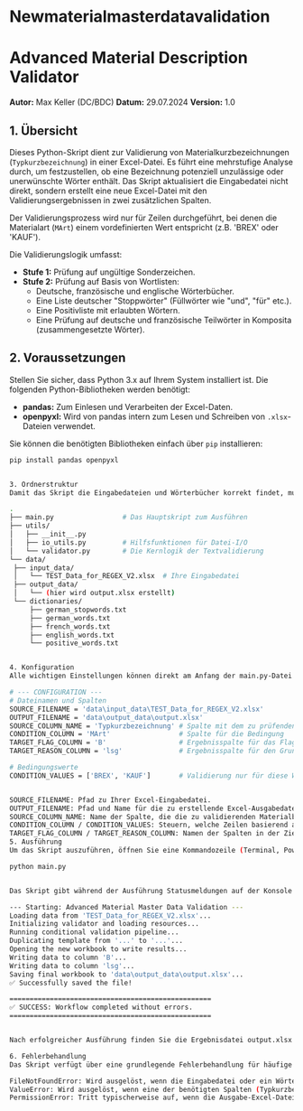 # Newmaterialmasterdatavalidation
# Advanced Material Description Validator

**Autor:** Max Keller (DC/BDC)
**Datum:** 29.07.2024
**Version:** 1.0

## 1. Übersicht

Dieses Python-Skript dient zur Validierung von Materialkurzbezeichnungen (`Typkurzbezeichnung`) in einer Excel-Datei. Es führt eine mehrstufige Analyse durch, um festzustellen, ob eine Bezeichnung potenziell unzulässige oder unerwünschte Wörter enthält. Das Skript aktualisiert die Eingabedatei nicht direkt, sondern erstellt eine neue Excel-Datei mit den Validierungsergebnissen in zwei zusätzlichen Spalten.

Der Validierungsprozess wird nur für Zeilen durchgeführt, bei denen die Materialart (`MArt`) einem vordefinierten Wert entspricht (z.B. 'BREX' oder 'KAUF').

Die Validierungslogik umfasst:
- **Stufe 1:** Prüfung auf ungültige Sonderzeichen.
- **Stufe 2:** Prüfung auf Basis von Wortlisten:
    - Deutsche, französische und englische Wörterbücher.
    - Eine Liste deutscher "Stoppwörter" (Füllwörter wie "und", "für" etc.).
    - Eine Positivliste mit erlaubten Wörtern.
    - Eine Prüfung auf deutsche und französische Teilwörter in Komposita (zusammengesetzte Wörter).

## 2. Voraussetzungen

Stellen Sie sicher, dass Python 3.x auf Ihrem System installiert ist. Die folgenden Python-Bibliotheken werden benötigt:

- **pandas:** Zum Einlesen und Verarbeiten der Excel-Daten.
- **openpyxl:** Wird von pandas intern zum Lesen und Schreiben von `.xlsx`-Dateien verwendet.

Sie können die benötigten Bibliotheken einfach über `pip` installieren:
```bash
pip install pandas openpyxl


3. Ordnerstruktur
Damit das Skript die Eingabedateien und Wörterbücher korrekt findet, muss die folgende Ordnerstruktur eingehalten werden:

.
├── main.py                 # Das Hauptskript zum Ausführen
├── utils/
│   ├── __init__.py
│   ├── io_utils.py         # Hilfsfunktionen für Datei-I/O
│   └── validator.py        # Die Kernlogik der Textvalidierung
└── data/
 ├── input_data/
 │   └── TEST_Data_for_REGEX_V2.xlsx  # Ihre Eingabedatei
 ├── output_data/
 │   └── (hier wird output.xlsx erstellt)
 └── dictionaries/
     ├── german_stopwords.txt
     ├── german_words.txt
     ├── french_words.txt
     ├── english_words.txt
     └── positive_words.txt


4. Konfiguration
Alle wichtigen Einstellungen können direkt am Anfang der main.py-Datei angepasst werden.

# --- CONFIGURATION ---
# Dateinamen und Spalten
SOURCE_FILENAME = 'data\input_data\TEST_Data_for_REGEX_V2.xlsx'
OUTPUT_FILENAME = 'data\output_data\output.xlsx'
SOURCE_COLUMN_NAME = 'Typkurzbezeichnung' # Spalte mit dem zu prüfenden Text
CONDITION_COLUMN = 'MArt'                 # Spalte für die Bedingung
TARGET_FLAG_COLUMN = 'B'                  # Ergebnisspalte für das Flag (1/"")
TARGET_REASON_COLUMN = 'lsg'              # Ergebnisspalte für den Grund

# Bedingungswerte
CONDITION_VALUES = ['BREX', 'KAUF']       # Validierung nur für diese Werte in 'MArt'


SOURCE_FILENAME: Pfad zu Ihrer Excel-Eingabedatei.
OUTPUT_FILENAME: Pfad und Name für die zu erstellende Excel-Ausgabedatei.
SOURCE_COLUMN_NAME: Name der Spalte, die die zu validierenden Materialbezeichnungen enthält.
CONDITION_COLUMN / CONDITION_VALUES: Steuern, welche Zeilen basierend auf dem Wert in dieser Spalte validiert werden.
TARGET_FLAG_COLUMN / TARGET_REASON_COLUMN: Namen der Spalten in der Zieldatei, in die die Ergebnisse geschrieben werden.
5. Ausführung
Um das Skript auszuführen, öffnen Sie eine Kommandozeile (Terminal, PowerShell etc.), navigieren Sie in das Hauptverzeichnis des Projekts (dorthin, wo main.py liegt) und führen Sie den folgenden Befehl aus:

python main.py


Das Skript gibt während der Ausführung Statusmeldungen auf der Konsole aus:

--- Starting: Advanced Material Master Data Validation ---
Loading data from 'TEST_Data_for_REGEX_V2.xlsx'...
Initializing validator and loading resources...
Running conditional validation pipeline...
Duplicating template from '...' to '...'...
Opening the new workbook to write results...
Writing data to column 'B'...
Writing data to column 'lsg'...
Saving final workbook to 'data\output_data\output.xlsx'...
✅ Successfully saved the file!

==================================================
✅ SUCCESS: Workflow completed without errors.
==================================================


Nach erfolgreicher Ausführung finden Sie die Ergebnisdatei output.xlsx im Ordner data/output_data/.

6. Fehlerbehandlung
Das Skript verfügt über eine grundlegende Fehlerbehandlung für häufige Probleme:

FileNotFoundError: Wird ausgelöst, wenn die Eingabedatei oder ein Wörterbuch nicht gefunden wird. Überprüfen Sie die Pfade in der Konfiguration und die Ordnerstruktur.
ValueError: Wird ausgelöst, wenn eine der benötigten Spalten (Typkurzbezeichnung, MArt) in der Excel-Datei fehlt.
PermissionError: Tritt typischerweise auf, wenn die Ausgabe-Excel-Datei bereits existiert und in einem anderen Programm (z.B. Microsoft Excel) geöffnet ist. Schließen Sie die Datei und führen Sie das Skript erneut aus.
